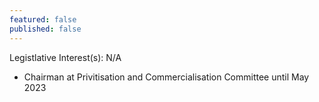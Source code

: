```yaml
---
featured: false
published: false
---
```

Legistlative Interest(s): N/A

* Chairman at Privitisation and Commercialisation Committee until May 2023